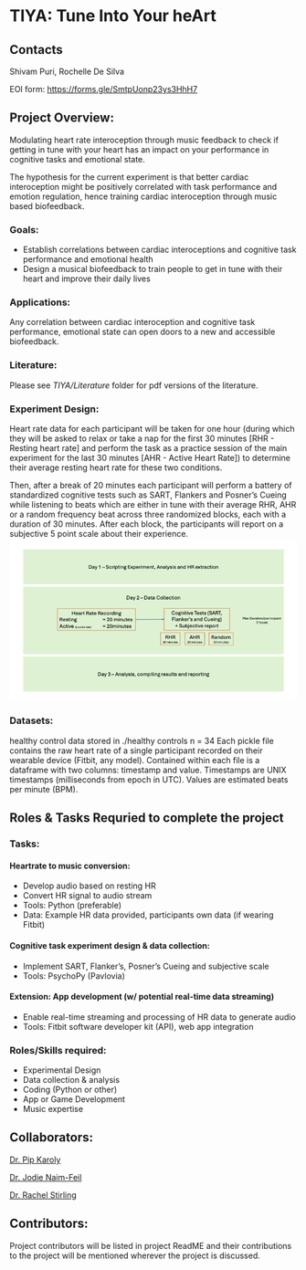 # TIYA: Tune Into Your heArt

## Contacts
Shivam Puri, Rochelle De Silva

EOI form: https://forms.gle/SmtpUonp23ys3HhH7


Project Overview:
-----------------
Modulating heart rate interoception through music feedback to check if getting in tune with your heart has an impact on your performance in cognitive tasks and emotional state. 

The hypothesis for the current experiment is that better cardiac interoception might be positively correlated with task performance and emotion regulation, hence training cardiac interoception through music based biofeedback. 

### Goals:
- Establish correlations between cardiac interoceptions and cognitive task performance and emotional health
- Design a musical biofeedback to train people to get in tune with their heart and improve their daily lives

### Applications:
Any correlation between cardiac interoception and cognitive task performance, emotional state can open doors to a new and accessible biofeedback. 

### Literature:
Please see *TIYA/Literature* folder for pdf versions of the literature.

### Experiment Design:
Heart rate data for each participant will be taken for one hour (during which they will be asked to relax or take a nap for the first 30 minutes [RHR - Resting heart rate] and perform the task as a practice session of the main experiment for the last 30 minutes [AHR - Active Heart Rate]) to determine their average resting heart rate for these two conditions.

Then, after a break of 20 minutes each participant will perform a battery of standardized cognitive tests such as SART, Flankers and Posner’s Cueing while listening to beats which are either in tune with their average RHR, AHR or a random frequency beat across three randomized blocks, each with a duration of 30 minutes. After each block, the participants will report on a subjective 5 point scale about their experience.
![alt text](https://github.com/shivam-sunita-puri/TIYA/blob/main/Experimental_Design/Experimental_Design.png)

### Datasets:
healthy control data stored in ./healthy controls
n = 34
Each pickle file contains the raw heart rate of a single participant recorded on their wearable device (Fitbit, any model). Contained within each file is a dataframe with two columns: timestamp and value.
Timestamps are UNIX timestamps (milliseconds from epoch in UTC).
Values are estimated beats per minute (BPM).


Roles & Tasks Requried to complete the project
-----------------------------------------------
### Tasks:
#### Heartrate to music conversion:
- Develop audio based on resting HR
- Convert HR signal to audio stream
- Tools: Python (preferable)
- Data: Example HR data provided, participants own data (if wearing Fitbit)

#### Cognitive task experiment design & data collection:
- Implement SART, Flanker’s, Posner’s Cueing and subjective scale 
- Tools: PsychoPy (Pavlovia)

#### Extension: App development (w/ potential real-time data streaming)
- Enable real-time streaming and processing of HR data to generate audio
- Tools: Fitbit software developer kit (API), web app integration

### Roles/Skills required:
- Experimental Design
- Data collection & analysis
- Coding (Python or other)
- App or Game Development
- Music expertise


Collaborators:
--------------
[Dr. Pip Karoly ](https://findanexpert.unimelb.edu.au/profile/664387-pip-karoly)

[Dr. Jodie Naim-Feil](https://findanexpert.unimelb.edu.au/profile/909039-jodie-naim-feil-feil)

[Dr. Rachel Stirling](https://findanexpert.unimelb.edu.au/profile/878052-rachel-stirling)

Contributors:
--------------
Project contributors will be listed in project ReadME and their contributions to the project will be mentioned wherever the project is discussed.
 

